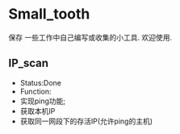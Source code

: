 # Small_tooth

保存 一些工作中自己编写或收集的小工具.
欢迎使用.

## IP_scan

- Status:Done
- Function:
 - 实现ping功能;
 - 获取本机IP
 - 获取同一网段下的存活IP(允许ping的主机)
